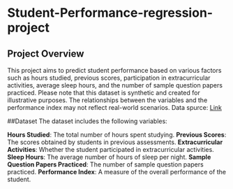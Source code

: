 # Student-Performance-regression-project

## Project Overview
This project aims to predict student performance based on various factors such as hours studied, previous scores, participation in extracurricular activities, average sleep hours, and the number of sample question papers practiced. Please note that this dataset is synthetic and created for illustrative purposes. The relationships between the variables and the performance index may not reflect real-world scenarios.
Data spurce: [Link](https://www.kaggle.com/datasets/nikhil7280/student-performance-multiple-linear-regression)

##Dataset
The dataset includes the following variables:

<b>Hours Studied</b>: The total number of hours spent studying.
<b>Previous Scores</b>: The scores obtained by students in previous assessments.
<b>Extracurricular Activities</b>: Whether the student participated in extracurricular activities.
<b>Sleep Hours</b>: The average number of hours of sleep per night.
<b>Sample Question Papers Practiced</b>: The number of sample question papers practiced.
<b>Performance Index</b>: A measure of the overall performance of the student.
